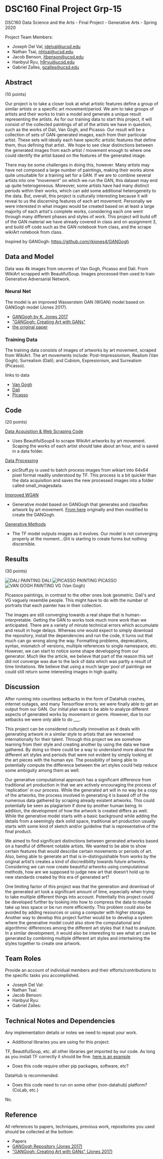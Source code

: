 # DSC160 Final Project Grp-15

DSC160 Data Science and the Arts - Final Project - Generative Arts - Spring 2020

Project Team Members: 
- Joseph Del Val, jdelval@ucsd.edu
- Nathan Tsai, nhtsai@ucsd.edu
- Jacob Benson, jtbenson@ucsd.edu
- Hanbyul Ryu, h9ryu@ucsd.edu
- Gabriel Zalles, gzalles@ucsd.edu

## Abstract

(10 points) 

Our project is to take a closer look at what artistic features define a group of similar artists or a specific art movement/period. We aim to take groups of artists and their works to train a model and generate a unique result representing the artists. As for our training data to start this project, it will consist of the collected paintings of all of the artists we have in question, such as the works of Dali, Van Gogh, and Picasso. Our result will be a collection of sets of GAN-generated images, each from their particular artist. These sets will ideally each have specific artistic features that define them, thus defining that artist.. We hope to see clear distinctions between the generated images from each artist / movement enough to where one could identify the artist based on the features of the generated image.

There may be some challenges in doing this, however. Many artists may have not composed a large number of paintings, making their works alone quite unsuitable for a training set for a GAN. If we are to combine several artists into one “movement” on which we run the     GAN, this dataset may end up quite heterogeneous. Moreover, some artists have had many distinct periods within their works, which can add some additional heterogeneity to the data. But, overall, this project is culturally interesting because it will reveal to us the discerning features of each art movement. Personally we were interested in what images would be created based on at least a large majority of each artist's complete works, considering each one went through many different phases and styles of work. This project will build off of the GAN material we have already covered in class and on assignment 3, and build off code such as the GAN notebook from class, and the scrape wikiArt notebook from class. 

Inspired by GANGogh: https://github.com/rkjones4/GANGogh

## Data and Model

Data was 4k images from oeuvres of Van Gogh, Picasso and Dali. From WikiArt scrapped with BeautifulSoup. Images processed then used to train Generative Adversarial Network.

### Neural Net
The model is an improved Wasserstein GAN (WGAN) model based on GANGogh model (Jones 2017).
  - [GANGogh by K. Jones 2017](https://github.com/rkjones4/GANGogh)
  - ["GANGogh: Creating Art with GANs"](https://towardsdatascience.com/gangogh-creating-art-with-gans-8d087d8f74a1)
  - [the original paper](https://arxiv.org/pdf/1704.00028.pdf)

### Training Data
The training data consists of images of artworks by art movement, scraped from WikiArt. The art movements include: Post-Impressionism, Realism (Van Gogh); Surrealism (Dali); and Cubism, Expresionism, and Surrealism (Picasso).

links to data
- [Van Gogh](https://www.wikiart.org/en/vincent-van-gogh)
- [Dali](https://www.wikiart.org/en/salvador-dali)
- [Picasso](https://www.wikiart.org/en/pablo-picasso)

## Code

(20 points)

[Data Acquisition & Web Scraping Code]()
- Uses BeautifulSoup4 to scrape WikiArt artworks by art movement. Scaping the works of each artist should take about an hour, and is saved in a data folder.

[Data Processing]()
- picStuff.py is used to batch process images from wikiart into 64x64 pixel format readily understood by TF. This process is a bit quicker than the data acquisition and saves the new processed images into a folder called small_imagesdata.

[Improved WGAN]()
- Generative model based on GANGogh that generates and classifies artwork by art movement. [From here](https://arxiv.org/pdf/1704.00028.pdf) originally and then modified to create the GANGogh.

[Generative Methods]()
- The TF model outputs images as it evolves. Our model is not converging properly at the moment...😢it is starting to create forms but nothing discernible.  

## Results

(30 points) 

![DALI PAINTING](results/dali_1.png) DALI 
![PICASSO PAINTING](results/picasso_1.png) PICASSO
![VAN GOGH PAINTING](results/van_gogh_1.png) VG (Van Gogh)

Picassos paintings, in contrast to the other ones look geometric. Dali's and VG vaguely resemble people. This might have to do with the number of portraits that each painter has in their collection. 

The images are still converging towards a real shape that is human-interpretable. Getting the GAN to works took much more work than we anticipated. There are a variety of minute technical errors which accumulate and result in huge delays. Whereas one would expect to simply download the repository, install the dependencies and run the code, it turns out that much can go wrong along the way. Formatting problems, deprecations, syntax, mismatch of versions, multiple references to single namespace, etc. However, we can start to notice some shape developping from our generator. Much like the article, we believe that part of the reason this set did not converge was due to the lack of data which was partly a result of time limitations.  We believe that using a much larger pool of paintings we could still return some interesting images in high quality. 

## Discussion

After running into countless setbacks in the form of DataHub crashes, internet outages, and many Tensorflow errors; we were finally able to get an output from our GAN. Our initial plan was to be able to analyze different aspects of generated works by movement or genre. However, due to our setbacks we were only able to do ___.

This project can be considered culturally innovative as it deals with generating artwork in a similar style to artists that are renowned internationally for their talent. Through this project we are somehow learning from their style and creating another by using the data we have gathered. By doing so there could be a way to understand more about the different art styles and periods that were not evident by simply looking at the art pieces with the human eye. The possibility of being able to potentially compute the difference between the art styles could help reduce some ambiguity among them as well.

Our generative computational approach has a significant difference from traditional art production in that we are actively encouraging the process of 'replication' in our process. While the generated art will in no way be a copy of the artworks, the process involved in generating it is based off of the numerous data gathered by scraping already existent artworks. This could potentially be seen as plagiarism if done by another human being. In addition, the development of how the artwork is created differs as well. While the generative model starts with a basic background while adding the details from a seemingly dark solid space, traditional art production usually starts with some kind of sketch and/or guideline that is representative of the final product.

We aimed to find significant distinctions between generated artworks based on a handful of different notable artists. We wanted to be able to show certain features that would describe certain movements or periods of art. Also, being able to generate art that is in-distinguishable from works by the original artist’s creates a kind of discredibility towards future artworks. Considering we can now create beautiful artworks using computational methods, how are we supposed to judge new art that doesn’t hold up to new standards created by this era of generated art?

One limiting factor of this project was that the generation and download of the generated art took a significant amount of time, especially when trying to take multiple different things into account. Potentially this project could be developed further by looking into how to compress the data to maybe take up less space or be run more efficiently. This problem could also be avoided by adding resources or using a computer with higher storage. Another way to develop this project further would be to develop a system where the generative model could also store the computational and algorithmic differences among the different art styles that it had to analyze. In a similar development, it would also be interesting to see what art can be generated by combining multiple different art styles and intertwining the styles together to create one artwork.

## Team Roles

Provide an account of individual members and their efforts/contributions to the specific tasks you accomplished.

- Joseph Del Val: 
- Nathan Tsai: 
- Jacob Benson: 
- Hanbyul Ryu: 
- Gabriel Zalles:

## Technical Notes and Dependencies

Any implementation details or notes we need to repeat your work. 
- Additional libraries you are using for this project.  

TF, BeautifulSoup, etc. all other libraries get imported by our code. As long as you install TF correctly it should be fine. [here is an example](https://www.pugetsystems.com/labs/hpc/The-Best-Way-to-Install-TensorFlow-with-GPU-Support-on-Windows-10-Without-Installing-CUDA-1187/)

- Does this code require other pip packages, software, etc?

DataHub is recommended. 

- Does this code need to run on some other (non-datahub) platform? (CoLab, etc.)

No.

## Reference

All references to papers, techniques, previous work, repositories you used should be collected at the bottom:
- Papers
- [GANGogh Repository (Jones 2017)](https://github.com/rkjones4/GANGogh)
- ["GANGogh: Creating Art with GANs" (Jones 2017)](https://towardsdatascience.com/gangogh-creating-art-with-gans-8d087d8f74a1)
